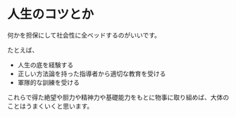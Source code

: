 # 人生のコツとか

何かを担保にして社会性に全ベッドするのがいいです。

たとえば、  

- 人生の底を経験する
- 正しい方法論を持った指導者から適切な教育を受ける
- 軍隊的な訓練を受ける

これらで得た絶望や胆力や精神力や基礎能力をもとに物事に取り組めば、大体のことはうまくいくと思います。

